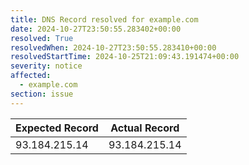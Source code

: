 ```yaml
---
title: DNS Record resolved for example.com
date: 2024-10-27T23:50:55.283402+00:00
resolved: True
resolvedWhen: 2024-10-27T23:50:55.283410+00:00
resolvedStartTime: 2024-10-25T21:09:43.191474+00:00
severity: notice
affected:
  - example.com
section: issue
---
```


| Expected Record  | Actual Record  |
|------------------|----------------|
| 93.184.215.14 | 93.184.215.14 |
